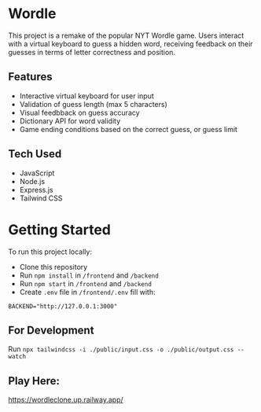 # Wordle
This project is a remake of the popular NYT Wordle game. Users interact with a virtual keyboard to guess a hidden word, receiving feedback on their guesses in terms of letter correctness and position.

## Features
- Interactive virtual keyboard for user input
- Validation of guess length (max 5 characters)
- Visual feedbback on guess accuracy
- Dictionary API for word validity
- Game ending conditions based on the correct guess, or guess limit

## Tech Used
- JavaScript
- Node.js
- Express.js
- Tailwind CSS

# Getting Started
To run this project locally: <br>
- Clone this repository
- Run `npm install` in `/frontend` and `/backend`
- Run `npm start` in `/frontend` and `/backend`
- Create `.env` file in `/frontend/.env` fill with:
```env
BACKEND="http://127.0.0.1:3000"
```
## For Development
Run `npx tailwindcss -i ./public/input.css -o ./public/output.css --watch`
## Play Here:
https://wordleclone.up.railway.app/

